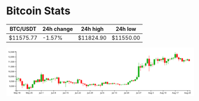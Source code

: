 # Bitcoin Stats

BTC/USDT|24h change|24h high|24h low|
|---|---|---|---|
|$11575.77|-1.57%|$11824.90|$11550.00|

<img src="./chart.svg">

